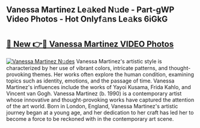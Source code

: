 ## Vanessa Martinez Le𝚊ked N𝚞de - Part-gWP Video Photos - Hot Onlyf𝚊ns Le𝚊ks 6iGkG

# <h2><a href="http://ac4540.deff.icu/?id=Vanessa+Martinez">🔗 New 👉🔴 Vanessa Martinez VIDEO Photos</a></h2>

[![Vanessa Martinez N𝚞des](https://i.imgur.com/rIISA9y.gif)](http://ac4540.deff.icu/?id=Vanessa+Martinez)
Vanessa Martinez's artistic style is characterized by her use of vibrant colors, intricate patterns, and thought-provoking themes. Her works often explore the human condition, examining topics such as identity, emotions, and the passage of time. Vanessa Martinez's influences include the works of Yayoi Kusama, Frida Kahlo, and Vincent van Gogh. Vanessa Martinez (b. 1990) is a contemporary artist whose innovative and thought-provoking works have captured the attention of the art world. Born in London, England, Vanessa Martinez's artistic journey began at a young age, and her dedication to her craft has led her to become a force to be reckoned with in the contemporary art scene.
